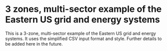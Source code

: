 # 3 zones, multi-sector example of the Eastern US grid and energy systems

This is a 3-zone, multi-sector example of the Eastern US grid and energy systems. It uses the simplified CSV input format and style. Further details to be added here in the future.
